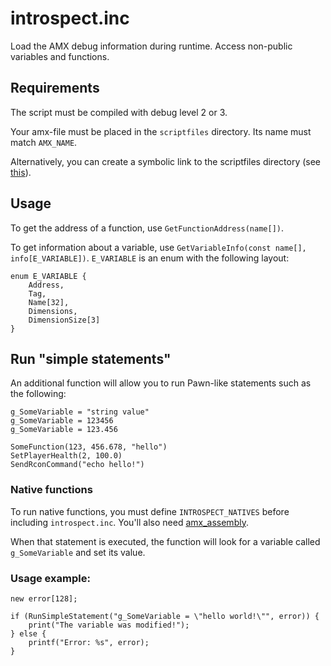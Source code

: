 # introspect.inc

Load the AMX debug information during runtime. Access non-public variables and functions.

## Requirements

The script must be compiled with debug level 2 or 3.

Your amx-file must be placed in the `scriptfiles` directory. Its name must match `AMX_NAME`.

Alternatively, you can create a symbolic link to the scriptfiles directory (see [this](http://forum.sa-mp.com/showthread.php?t=458669)).

## Usage

To get the address of a function, use `GetFunctionAddress(name[])`.

To get information about a variable, use `GetVariableInfo(const name[], info[E_VARIABLE])`. `E_VARIABLE` is an enum with the following layout:

```
enum E_VARIABLE {
	Address,
	Tag,
	Name[32],
	Dimensions,
	DimensionSize[3]
}
```

## Run "simple statements"

An additional function will allow you to run Pawn-like statements such as the following:

```
g_SomeVariable = "string value"
g_SomeVariable = 123456
g_SomeVariable = 123.456

SomeFunction(123, 456.678, "hello")
SetPlayerHealth(2, 100.0)
SendRconCommand("echo hello!")
```

### Native functions

To run native functions, you must define `INTROSPECT_NATIVES` before including `introspect.inc`. You'll also need [amx_assembly](https://github.com/Zeex/amx_assembly).

When that statement is executed, the function will look for a variable called `g_SomeVariable` and set its value.

### Usage example:

```
new error[128];

if (RunSimpleStatement("g_SomeVariable = \"hello world!\"", error)) {
	print("The variable was modified!");
} else {
	printf("Error: %s", error);
}
```